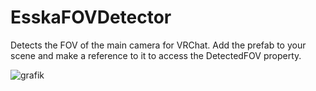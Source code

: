 # EsskaFOVDetector

Detects the FOV of the main camera for VRChat. Add the prefab to your scene and make a reference to it to access the DetectedFOV property.

![grafik](https://github.com/Ess-Ka/EsskaFOVDetector/assets/84975839/13d5a055-cf4b-415f-ad09-db5a8ee4aeed)

